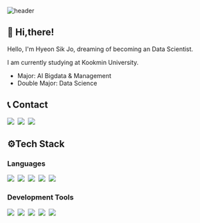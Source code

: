 ![header](https://capsule-render.vercel.app/api?type=waving&height=300&color=87cefa&text=This%20is%20Hyeonsik's%20Github&animation=fadeIn)

<h2>👋 Hi,there!</h2>
<div>
    <p>Hello, I'm Hyeon Sik Jo, dreaming of becoming an Data Scientist.</p>
    <p>I am currently studying at Kookmin University.</p>
    <ul>
        <li>Major: AI Bigdata & Management</li>
        <li>Double Major: Data Science</li>
    </ul>
</div>

<h2>📞 Contact</h2>
<div>
    <a href="https://hyeon827.tistory.com/" target="_blank">
    <img src="https://img.shields.io/badge/Tistory-000000?style=flat&logo=Tistory&logoColor=white" /></a>&nbsp;
    <a href="https://www.instagram.com/_hyeon_827/" target="_blank">
    <img src="https://img.shields.io/badge/Instagram-E4405F?style=flat&logo=Instagram&logoColor=white" /></a>&nbsp;
    <a href="mailto:hsjo@kookmin.ac.kr">
    <img src="https://img.shields.io/badge/hsjo@kookmin.ac.kr-EA4335?style=flat&logo=Gmail&logoColor=white" /></a>&nbsp;
</div>

<h2>⚙Tech Stack </h2>

<h3>Languages</h3>
<div>
    <img src="https://img.shields.io/badge/Python-3776AB?style=flat&logo=Python&logoColor=white" />&nbsp;
    <img src="https://img.shields.io/badge/Pytorch-EE4C2C?style=flat&logo=Pytorch&logoColor=white" />&nbsp;
    <img src="https://img.shields.io/badge/SQL-4479A1?style=flat&logo=MySQL&logoColor=white" />&nbsp;
    <img src="https://img.shields.io/badge/R-276DC3?style=flat&logo=R&logoColor=white" />&nbsp;
    <img src="https://img.shields.io/badge/Excel-217346?style=flat&logo=Microsoft Excel&logoColor=white" />&nbsp;
</div>
  
<h3>Development Tools</h3>
<div>
    <img src="https://img.shields.io/badge/Jupyter-F37626?style=flat&logo=Jupyter&logoColor=white" />&nbsp;
    <img src="https://img.shields.io/badge/VSCode-007ACC?style=flat&logo=Visual Studio Code&logoColor=white" />&nbsp;
    <img src="https://img.shields.io/badge/Google Colab-F9AB00?style=flat&logo=Google Colab&logoColor=white" />&nbsp;
    <img src="https://img.shields.io/badge/GitHub-181717?style=flat&logo=GitHub&logoColor=white" />&nbsp;
    <img src="https://img.shields.io/badge/Slack-4A154B?style=flat&logo=Slack&logoColor=white" />&nbsp;
</div>







